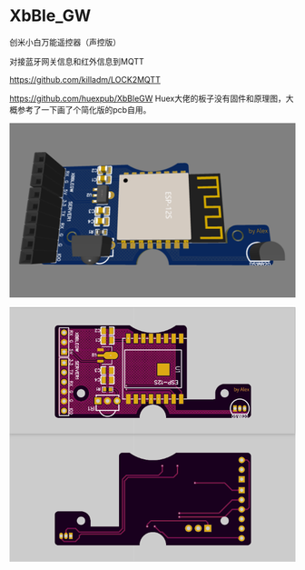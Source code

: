 # XbBle_GW
创米小白万能遥控器（声控版）

对接蓝牙网关信息和红外信息到MQTT

https://github.com/killadm/LOCK2MQTT

https://github.com/huexpub/XbBleGW Huex大佬的板子没有固件和原理图，大概参考了一下画了个简化版的pcb自用。

![image](Img/Snipaste_2021-08-05_15-34-15.png)


![image](Img/Snipaste_2021-08-05_15-33-13.png)


